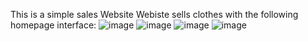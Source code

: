 
This is a simple sales Website
Webiste sells clothes with the following homepage interface:
![image](https://user-images.githubusercontent.com/80412143/123236563-193f5380-d507-11eb-855b-7bc12badba66.png)
![image](https://user-images.githubusercontent.com/80412143/123236731-412eb700-d507-11eb-93bb-62e2a8c6e728.png)
![image](https://user-images.githubusercontent.com/80412143/123236740-43911100-d507-11eb-9a07-39bdd522f7f9.png)
![image](https://user-images.githubusercontent.com/80412143/123236750-455ad480-d507-11eb-89f4-d2bb63cde4bc.png)





